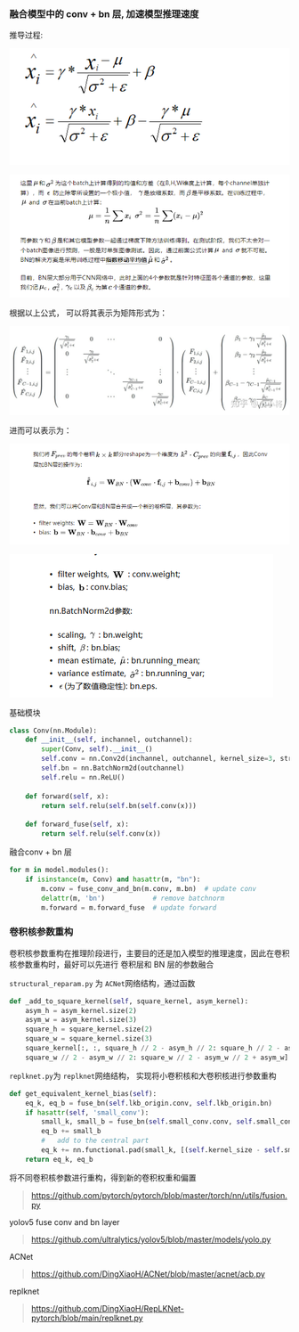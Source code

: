 ### 融合模型中的 conv + bn 层, 加速模型推理速度

推导过程:

![BN2](https://github.com/youngx123/pic/blob/main/BN2.png?raw=true)

![BN3](https://github.com/youngx123/pic/blob/main/BN3.png?raw=true)

根据以上公式， 可以将其表示为矩阵形式为：

![BN4](https://github.com/youngx123/pic/blob/main/BN4.jpg?raw=true)

进而可以表示为：

![BN5](https://github.com/youngx123/pic/blob/main/BN5.png?raw=true)

![nn.BatchNorm参数](https://github.com/youngx123/pic/blob/main/bn_weight.png?raw=true)

基础模块
```python
class Conv(nn.Module):
    def __init__(self, inchannel, outchannel):
        super(Conv, self).__init__()
        self.conv = nn.Conv2d(inchannel, outchannel, kernel_size=3, stride=1, padding=1, bias=False)
        self.bn = nn.BatchNorm2d(outchannel)
        self.relu = nn.ReLU()

    def forward(self, x):
        return self.relu(self.bn(self.conv(x)))

    def forward_fuse(self, x):
        return self.relu(self.conv(x))
```

融合conv + bn 层
```python
for m in model.modules():
    if isinstance(m, Conv) and hasattr(m, "bn"):
        m.conv = fuse_conv_and_bn(m.conv, m.bn)  # update conv
        delattr(m, 'bn')            # remove batchnorm
        m.forward = m.forward_fuse  # update forward
```

### 卷积核参数重构
卷积核参数重构在推理阶段进行，主要目的还是加入模型的推理速度，因此在卷积核参数重构时，最好可以先进行 卷积层和 BN 层的参数融合

`structural_reparam.py` 为 `ACNet`网络结构，通过函数
```python
def _add_to_square_kernel(self, square_kernel, asym_kernel):
    asym_h = asym_kernel.size(2)
    asym_w = asym_kernel.size(3)
    square_h = square_kernel.size(2)
    square_w = square_kernel.size(3)
    square_kernel[:, :, square_h // 2 - asym_h // 2: square_h // 2 - asym_h // 2 + asym_h,
    square_w // 2 - asym_w // 2: square_w // 2 - asym_w // 2 + asym_w] += asym_kernel
```
`replknet.py`为 `replknet`网络结构， 实现将小卷积核和大卷积核进行参数重构
```python
def get_equivalent_kernel_bias(self):
    eq_k, eq_b = fuse_bn(self.lkb_origin.conv, self.lkb_origin.bn)
    if hasattr(self, 'small_conv'):
        small_k, small_b = fuse_bn(self.small_conv.conv, self.small_conv.bn)
        eq_b += small_b
        #   add to the central part
        eq_k += nn.functional.pad(small_k, [(self.kernel_size - self.small_kernel) // 2] * 4)
    return eq_k, eq_b
```
将不同卷积核参数进行重构，得到新的卷积权重和偏置

> https://github.com/pytorch/pytorch/blob/master/torch/nn/utils/fusion.py

yolov5 fuse conv and bn layer

> https://github.com/ultralytics/yolov5/blob/master/models/yolo.py

ACNet
> https://github.com/DingXiaoH/ACNet/blob/master/acnet/acb.py

replknet 
> https://github.com/DingXiaoH/RepLKNet-pytorch/blob/main/replknet.py